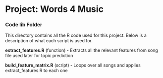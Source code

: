 # Project: Words 4 Music

### Code lib Folder

This directory contains all the R code used for this project. Below is a description of what each script is used for.

**extract_features.R** (function) - Extracts all the relevant features from song file used later for topic prediction

**build_feature_matrix.R** (script) - Loops over all songs and applies extract_features.R to each one

